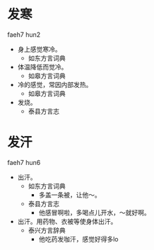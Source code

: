 # 发寒
faeh7 hun2
+ 身上感觉寒冷。
  * 如东方言词典
+ 体温降低而觉冷。
  * 如皋方言词典
+ 冷的感觉，常因内部发热。
  * 如皋方言词典
+ 发烧。
  * 泰县方言志

# 发汗
faeh7 hun6
+ 出汗。
  * 如东方言词典
    - 多盖一条被，让他～。
  * 泰县方言志
    - 他感冒啊啦，多喝点儿开水，～就好啊。
+ 出汗。用药物、衣被等使身体出汗。
  * 泰兴方言辞典
    - 他吃药发咖汗，感觉好得多lo
